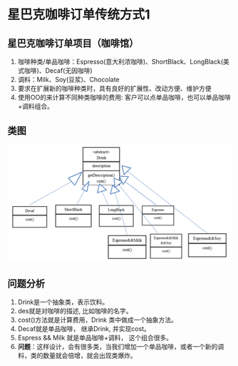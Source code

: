 # 星巴克咖啡订单传统方式1

## 星巴克咖啡订单项目（咖啡馆）

1) 咖啡种类/单品咖啡：Espresso(意大利浓咖啡)、ShortBlack、LongBlack(美式咖啡)、Decaf(无因咖啡)
2) 调料：Milk、Soy(豆浆)、Chocolate
3) 要求在扩展新的咖啡种类时，具有良好的扩展性、改动方便、维护方便
4) 使用OO的来计算不同种类咖啡的费用: 客户可以点单品咖啡，也可以单品咖啡+调料组合。

## 类图

![img.png](../../../../resources/picture/img23.png)

## 问题分析

1) Drink是一个抽象类，表示饮料。
2) des就是对咖啡的描述, 比如咖啡的名字。
3) cost()方法就是计算费用，Drink 类中做成一个抽象方法。
4) Decaf就是单品咖啡， 继承Drink, 并实现cost。
5) Espress && Milk 就是单品咖啡+调料， 这个组合很多。
6) **问题**：这样设计，会有很多类，当我们增加一个单品咖啡，或者一个新的调料，类的数量就会倍增，就会出现类爆炸。